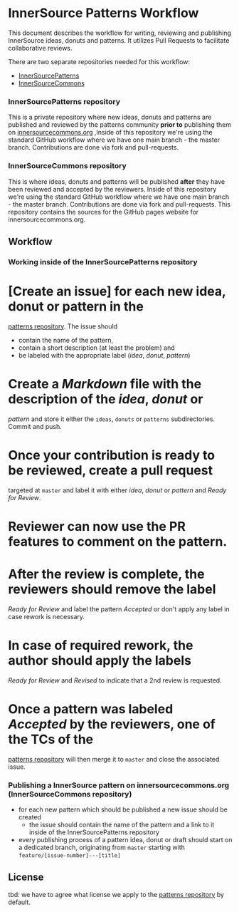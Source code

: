 # InnerSource Patterns Workflow

This document describes the workflow for writing, reviewing and publishing
InnerSource ideas, donuts and patterns. It utilizes Pull Requests to facilitate
collaborative reviews.

There are two separate repositories needed for this workflow:

* [InnerSourcePatterns][patternsRepo]
* [InnerSourceCommons][commonsRepo]

### InnerSourcePatterns repository

This is a private repository where new ideas, donuts and patterns are published
and reviewed by the patterns community **prior to** publishing them on
[innersourcecommons.org][commons] ,Inside of this
repository we're using the standard GitHub workflow where we have one main
branch - the master branch.  Contributions are done via fork and pull-requests.

### InnerSourceCommons repository

This is where ideas, donuts and patterns will be published **after** they have
been reviewed and accepted by the reviewers. Inside of this repository we're
using the standard GitHub workflow where we have one main branch - the master
branch. Contributions are done via fork and pull-requests. This repository
contains the sources for the GitHub pages website for innersourcecommons.org.

## Workflow

### Working inside of the InnerSourcePatterns repository

# [Create an issue] for each new idea, donut or pattern in the 
  [patterns repository][patternsRepo]. The issue should
  * contain the name of the pattern,
  * contain a short description (at least the problem) and
  * be labeled with the appropriate label (_idea_, _donut_, _pattern_) 
# Create a _Markdown_ file with the description of the _idea_, _donut_ or
  _pattern_ and store it either the `ideas`, `donuts` or `patterns` 
  subdirectories. Commit and push.
# Once your contribution is ready to be reviewed, create a pull request 
  targeted at `master` and label it with either _idea_, _donut_ or _pattern_ 
  and _Ready for Review_.
# Reviewer can now use the PR features to comment on the pattern. 
# After the review is complete, the reviewers should remove the label
  _Ready for Review_ and label the pattern _Accepted_ or don't apply any label
  in case rework is necessary.
# In case of required rework, the author should apply the labels
  _Ready for Review_ and _Revised_ to indicate that a 2nd review is requested.
# Once a pattern was labeled _Accepted_ by the reviewers, one of the TCs of the
  [patterns repository][patternsRepo] will then merge it to `master` and 
  close the associated issue.

### Publishing a InnerSource pattern on innersourcecommons.org (InnerSourceCommons repository)

* for each new pattern which should be published a new issue should be created
  * the issue should contain the name of the pattern and a link to it inside of
  the InnerSourcePatterns repository
* every publishing process of a pattern idea, donut or draft should start on a
dedicated branch, originating from `master` starting with
`feature/[issue-number]---[title]`

## License

tbd: we have to agree what license we apply to the 
[patterns repository][patternsRepo] by default. 
 
[commons]: http://innersourcecommons.org
[patternsRepo]: https://github.com/paypal/InnerSourceCommons-patterns
[commonsRepo]: https://github.com/paypal/InnerSourceCommons
